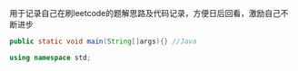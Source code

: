 用于记录自己在刷leetcode的题解思路及代码记录，方便日后回看，激励自己不断进步
```Java
public static void main(String[]args){} //Java
```

```cpp
using namespace std;
```
